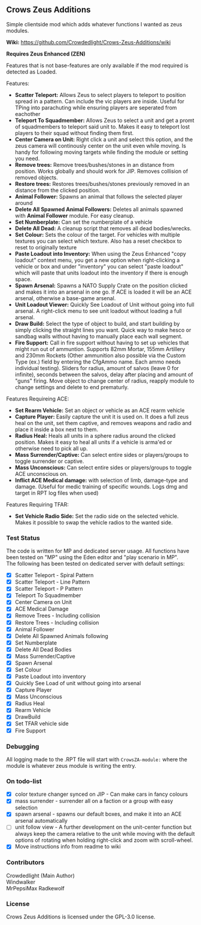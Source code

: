 ## Crows Zeus Additions

Simple clientside mod which adds whatever functions I wanted as zeus modules.

**Wiki:** https://github.com/Crowdedlight/Crows-Zeus-Additions/wiki

**Requires Zeus Enhanced (ZEN)**  

Features that is not base-features are only available if the mod required is detected as Loaded. 

Features:   
* **Scatter Teleport:** Allows Zeus to select players to teleport to position spread in a pattern. Can include the vic players are inside. Useful for TPing into parachuting while ensuring players are seperated from eachother 
* **Teleport To Squadmember:** Allows Zeus to select a unit and get a promt of squadmembers to teleport said unit to. Makes it easy to teleport lost players to their squad without finding them first.
* **Center Camera on Unit:** Right click a unit and select this option, and the zeus camera will continously center on the unit even while moving. Is handy for following moving targets while finding the module or setting you need.
* **Remove trees:** Remove trees/bushes/stones in an distance from position. Works globally and should work for JIP. Removes collision of removed objects.
* **Restore trees:** Restores trees/bushes/stones previously removed in an distance from the clicked position.
* **Animal Follower:** Spawns an animal that follows the selected player around
* **Delete All Spawned Animal Followers:** Deletes all animals spawned with **Animal Follower** module. For easy cleanup.
* **Set Numberplate:** Can set the numberplate of a vehicle
* **Delete All Dead:** A cleanup script that removes all dead bodies/wrecks.
* **Set Colour:** Sets the colour of the target. For vehicles with multiple textures you can select which texture. Also has a reset checkbox to reset to originally texture
* **Paste Loadout into Inventory:** When using the Zeus Enhanced "copy loadout" context menu, you get a new option when right-clicking a vehicle or box and under "inventory" you can select "paste loadout" which will paste that units loadout into the inventory if there is enough space. 
* **Spawn Arsenal:** Spawns a NATO Supply Crate on the position clicked and makes it into an arsenal in one go. If ACE is loaded it will be an ACE arsenal, otherwise a base-game arsenal.    
* **Unit Loadout Viewer:** Quickly See Loadout of Unit without going into full arsenal. A right-click menu to see unit loadout without loading a full arsenal.  
* **Draw Build:** Select the type of object to build, and start building by simply clicking the straight lines you want. Quick way to make hesco or sandbag walls without having to manually place each wall segment.     
* **Fire Support:** Call in fire support without having to set up vehicles that might run out of ammuntion. Supports 82mm Mortar, 155mm Artillery and 230mm Rockets (Other ammunition also possible via the Custom Type (ex.) field by entering the CfgAmmo name. Each ammo needs individual testing). Sliders for radius, amount of salvos (leave 0 for infinite), seconds between the salvos, delay after placing and amount of "guns" firing. Move object to change center of radius, reapply module to change settings and delete to end prematurly.

Features Requireing ACE:   
* **Set Rearm Vehicle:** Set an object or vehicle as an ACE rearm vehicle
* **Capture Player:** Easily capture the unit it is used on. It does a full zeus heal on the unit, set them captive, and removes weapons and radio and place it inside a box next to them.
* **Radius Heal:** Heals all units in a sphere radius around the clicked position. Makes it easy to heal all units if a vehicle is arma'ed or otherwise need to pick all up. 
* **Mass Surrender/Captive:** Can select entire sides or players/groups to toggle surrender or captive. 
* **Mass Unconscious:** Can select entire sides or players/groups to toggle ACE unconscious on. 
* **Inflict ACE Medical damage:** with selection of limb, damage-type and damage. (Useful for medic training of specific wounds. Logs dmg and target in RPT log files when used)

Features Requiring TFAR:  
* **Set Vehicle Radio Side:** Set the radio side on the selected vehicle. Makes it possible to swap the vehicle radios to the wanted side.  

### Test Status
The code is written for MP and dedicated server usage. All functions have been tested on "MP" using the Eden editor and "play scenario in MP".    
The following has been tested on dedicated server with default settings:

- [X] Scatter Teleport - Spiral Pattern
- [X] Scatter Teleport - Line Pattern
- [X] Scatter Teleport - P Pattern
- [X] Teleport To Squadmember
- [X] Center Camera on Unit
- [X] ACE Medical Damage
- [X] Remove Trees - Including collision
- [X] Restore Trees - Including collision
- [X] Animal Follower
- [X] Delete All Spawned Animals following 
- [X] Set Numberplate
- [X] Delete All Dead Bodies
- [X] Mass Surrender/Captive
- [X] Spawn Arsenal
- [X] Set Colour
- [X] Paste Loadout into inventory
- [X] Quickly See Load of unit without going into arsenal 
- [X] Capture Player  
- [X] Mass Unconscious
- [X] Radius Heal
- [X] Rearm Vehicle
- [X] DrawBuild
- [X] Set TFAR vehicle side
- [X] Fire Support

### Debugging
All logging made to the .RPT file will start with ``CrowsZA-module:`` where the module is whatever zeus module is writing the entry.

### On todo-list
- [X] color texture changer synced on JIP - Can make cars in fancy colours
- [X] mass surrender - surrender all on a faction or a group with easy selection
- [X] spawn arsenal - spawns our default boxes, and make it into an ACE arsenal automatically
- [ ] unit follow view - A further development on the unit-center function but always keep the camera relative to the unit while moving with the default options of rotating when holding right-click and zoom with scroll-wheel.
- [X] Move instructions info from readme to wiki

### Contributors
Crowdedlight (Main Author)  
Windwalker  
MrPepsiMax 
Radkewolf

### License
Crows Zeus Additions is licensed under the GPL-3.0 license.


